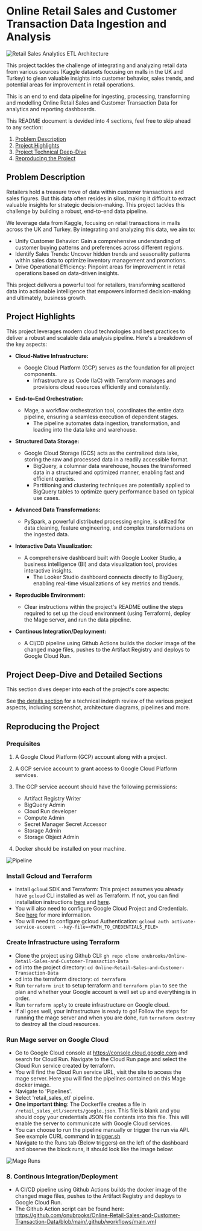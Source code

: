 # Online Retail Sales and Customer Transaction Data Ingestion and Analysis

![Retail Sales Analytics ETL Architecture](https://github.com/onubrooks/Online-Retail-Sales-and-Customer-Transaction-Data/assets/26160845/7de043d8-9991-4108-bcba-fe7ca0b09013)

This project tackles the challenge of integrating and analyzing retail data from various sources (Kaggle datasets focusing on malls in the UK and Turkey) to glean valuable insights into customer behavior, sales trends, and potential areas for improvement in retail operations.

This is an end to end data pipeline for ingesting, processing, transforming and modelling Online Retail Sales and Customer Transaction Data for analytics and reporting dashboards.

This README document is devided into 4 sections, feel free to skip ahead to any section:

1. [Problem Description](https://github.com/onubrooks/Online-Retail-Sales-and-Customer-Transaction-Data/blob/main/README.md#problem-description)
2. [Project Highlights](https://github.com/onubrooks/Online-Retail-Sales-and-Customer-Transaction-Data/blob/main/README.md#project-highlights)
3. [Project Technical Deep-Dive](https://github.com/onubrooks/Online-Retail-Sales-and-Customer-Transaction-Data/blob/main/README.md#project-deep-dive-and-detailed-sections)
4. [Reproducing the Project](https://github.com/onubrooks/Online-Retail-Sales-and-Customer-Transaction-Data/blob/main/README.md#reproducing-the-project)

## Problem Description

Retailers hold a treasure trove of data within customer transactions and sales figures. But this data often resides in silos, making it difficult to extract valuable insights for strategic decision-making. This project tackles this challenge by building a robust, end-to-end data pipeline.

We leverage data from Kaggle, focusing on retail transactions in malls across the UK and Turkey. By integrating and analyzing this data, we aim to:

* Unify Customer Behavior: Gain a comprehensive understanding of customer buying patterns and preferences across different regions.
* Identify Sales Trends: Uncover hidden trends and seasonality patterns within sales data to optimize inventory management and promotions.
* Drive Operational Efficiency: Pinpoint areas for improvement in retail operations based on data-driven insights.

This project delivers a powerful tool for retailers, transforming scattered data into actionable intelligence that empowers informed decision-making and ultimately, business growth.

## Project Highlights

This project leverages modern cloud technologies and best practices to deliver a robust and scalable data analysis pipeline. Here's a breakdown of the key aspects:

* **Cloud-Native Infrastructure:**
  * Google Cloud Platform (GCP) serves as the foundation for all project components.
    * Infrastructure as Code (IaC) with Terraform manages and provisions cloud resources efficiently and consistently.
* **End-to-End Orchestration:**
  * Mage, a workflow orchestration tool, coordinates the entire data pipeline, ensuring a seamless execution of dependent stages.
    * The pipeline automates data ingestion, transformation, and loading into the data lake and warehouse.
* **Structured Data Storage:**
  * Google Cloud Storage (GCS) acts as the centralized data lake, storing the raw and processed data in a readily accessible format.
    * BigQuery, a columnar data warehouse, houses the transformed data in a structured and optimized manner, enabling fast and efficient queries.
    * Partitioning and clustering techniques are potentially applied to BigQuery tables to optimize query performance based on typical use cases.
* **Advanced Data Transformations:**
  * PySpark, a powerful distributed processing engine, is utilized for data cleaning, feature engineering, and complex transformations on the ingested data.

* **Interactive Data Visualization:**
  * A comprehensive dashboard built with Google Looker Studio, a business intelligence (BI) and data visualization tool, provides interactive insights.
    * The Looker Studio dashboard connects directly to BigQuery, enabling real-time visualizations of key metrics and trends.
* **Reproducible Environment:**
  * Clear instructions within the project's README outline the steps required to set up the cloud environment (using Terraform), deploy the Mage server, and run the data pipeline.
* **Continous Integration/Deployment:**
  * A CI/CD pipeline using Github Actions builds the docker image of the changed mage files, pushes to the Artifact Registry and deploys to Google Cloud Run.

## Project Deep-Dive and Detailed Sections

This section dives deeper into each of the project's core aspects:

See [the details section](https://github.com/onubrooks/Online-Retail-Sales-and-Customer-Transaction-Data/blob/main/DETAILS.md) for a technical indepth review of the various project aspects, including screenshot, architecture diagrams, pipelines and more.

## Reproducing the Project

### Prequisites

1. A Google Cloud Platform (GCP) account along with a project.
2. A GCP service account to grant access to Google Cloud Platform services.
3. The GCP service account should have the following permissions:

    * Artifact Registry Writer
    * BigQuery Admin
    * Cloud Run developer
    * Compute Admin
    * Secret Manager Secret Accessor
    * Storage Admin
    * Storage Object Admin
4. Docker should be installed on your machine.

![Pipeline](https://github.com/onubrooks/Online-Retail-Sales-and-Customer-Transaction-Data/assets/26160845/8b2dde94-208a-4701-b58d-73e9b5147858)

### Install Gcloud and Terraform

* Install `gcloud` SDK and Terraform: This project assumes you already have `gcloud` CLI installed as well as Terraform. If not, you can find installation instructions [here](https://cloud.google.com/sdk) and [here](https://developer.hashicorp.com/terraform/install).
* You will also need to configure Google Cloud Project and Credentials. See [here](https://developers.google.com/workspace/guides/create-project) for more information.
* You will need to configure gcloud Authentication: `gcloud auth activate-service-account --key-file=<PATH_TO_CREDENTIALS_FILE>`

### Create Infrastructure using Terraform

* Clone the project using Github CLI: `gh repo clone onubrooks/Online-Retail-Sales-and-Customer-Transaction-Data`
* cd into the project directory: `cd Online-Retail-Sales-and-Customer-Transaction-Data`
* cd into the terraform directory: `cd terraform`
* Run `terraform init` to setup terraform and `terraform plan` to see the plan and whether your Google account is well set up and everything is in order.
* Run `terraform apply` to create infrastructure on Google cloud.
* If all goes well, your infrastructure is ready to go! Follow the steps for running the mage server and when you are done, run `terraform destroy` to destroy all the cloud resources.

### Run Mage server on Google Cloud

* Go to Google Cloud console at <https://console.cloud.google.com> and search for Cloud Run. Navigate to the Cloud Run page and select the Cloud Run service created by terraform.
* You will find the Cloud Run service URL, visit the site to access the mage server. Here you will find the pipelines contained on this Mage docker image.
* Navigate to 'Pipelines'.
* Select 'retail_sales_etl' pipeline.
* **One important thing**: The Dockerfile creates a file in `/retail_sales_etl/secrets/google.json`. This file is blank and you should copy your credentials JSON file contents into this file. This will enable the server to communicate with Google Cloud services.
* You can choose to run the pipeline manually or trigger the run via API. See example CURL command in [trigger.sh](https://github.com/onubrooks/Online-Retail-Sales-and-Customer-Transaction-Data/blob/main/mage/trigger.sh)
* Navigate to the Runs tab (Below triggers) on the left of the dashboard and observe the block runs, it should look like the image below:

![Mage Runs](https://github.com/onubrooks/Online-Retail-Sales-and-Customer-Transaction-Data/assets/26160845/da8cf29c-f6af-4b65-985c-17a2140818c4)

### **8. Continous Integration/Deployment**

* A CI/CD pipeline using Github Actions builds the docker image of the changed mage files, pushes to the Artifact Registry and deploys to Google Cloud Run.
* The Github Action script can be found here:  <https://github.com/onubrooks/Online-Retail-Sales-and-Customer-Transaction-Data/blob/main/.github/workflows/main.yml>
